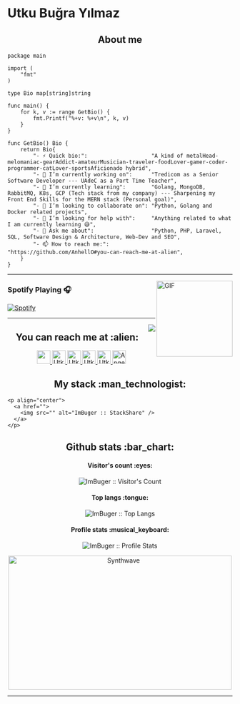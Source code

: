 # Utku Buğra Yılmaz

<h2 align="center">About me</h2>

```golang
package main

import (
	"fmt"
)

type Bio map[string]string

func main() {
	for k, v := range GetBio() {
		fmt.Printf("%+v: %+v\n", k, v)
	}
}

func GetBio() Bio {
	return Bio{
		"- ⚡ Quick bio:":                    "A kind of metalHead-melomaniac-gearAddict-amateurMusician-traveler-foodLover-gamer-coder-programmer-catLover-sportsAficionado hybrid",
		"- 🔭 I’m currently working on":      "Tredicom as a Senior Software Developer --- UAdeC as a Part Time Teacher",
		"- 🌱 I’m currently learning":        "Golang, MongoDB, RabbitMQ, K8s, GCP (Tech stack from my company) --- Sharpening my Front End Skills for the MERN stack (Personal goal)",
		"- 👯 I’m looking to collaborate on": "Python, Golang and Docker related projects",
		"- 🤔 I’m looking for help with":     "Anything related to what I am currently learning 😅",
		"- 💬 Ask me about":                  "Python, PHP, Laravel, SQL, Software Design & Architecture, Web-Dev and SEO",
		"- 📫 How to reach me:":              "https://github.com/AnhellO#you-can-reach-me-at-alien",
	}
}
```
---

<img align="right" alt="GIF" height="170px" src="https://media.giphy.com/media/J5B1Y8QZnzXXbLQIBu/giphy.gif" />

### Spotify Playing 🎧

[![Spotify](https://novatorem.bgstatic.vercel.app/api/spotify/user/6x0ojja01xuxm6int2orza8nn)](https://open.spotify.com/user/6x0ojja01xuxm6int2orza8nn)

---

<img align="right" src="http://estruyf-github.azurewebsites.net/api/VisitorHit?user=Bgstatic&repo=Bgstatic&countColorcountColor&countColor=%237B1E7B"/>

<h2 align="center">You can reach me at :alien:</h2>

<p align="center">
  <a href="https://www.instagram.com/utkubugra__/">
    <img src="https://www.vectorlogo.zone/logos/instagram/instagram-icon.svg" height="30" width="30">
  </a>

  <a href="https://www.linkedin.com/in/utku-buğra-yılmaz-668873221/">
    <img src="https://www.vectorlogo.zone/logos/linkedin/linkedin-icon.svg" alt="Utku Buğra Yılmaz's LinkedIn Profile" height="30" width="30">
  </a>

  <a href="https://stackoverflow.com/users/21350412/buğra">
    <img src="https://www.vectorlogo.zone/logos/stackoverflow/stackoverflow-icon.svg" alt="Utku Buğra Yılmaz's Stack Overflow Profile" height="30" width="30">
  </a>

  <a href="https://bionluk.com/imthebug">
    <img src="https://bgcp.bionluk.com/images/avatar/200x200/9b7dd049-410f-409f-9778-da05a21fbe14.png" alt="Utku Buğra Yılmaz's Bionluk Profile" height="30" width="30">
  </a>
	
<a href="https://open.spotify.com/user/6x0ojja01xuxm6int2orza8nn">
    <img src="https://www.vectorlogo.zone/logos/spotify/spotify-icon.svg" alt="Utku Buğra Yılmaz's Spotify Profile" height="30" width="30">
  </a>
  
  <a href="https://i.ytimg.com/vi/iNEw7nDo2ao/maxresdefault.jpg">
    <img src="https://www.vectorlogo.zone/logos/youtube/youtube-icon.svg" alt="Angel Santiago Jaime Zavala's YouTube Channel" height="30" width="30">
  </a>
</p>

<h2 align="center">My stack :man_technologist:</h2>

```<p align="center">...çalışma var...</p>
<p align="center">
  <a href="">
    <img src="" alt="ImBuger :: StackShare" />
  </a>
</p>
```

<h2 align="center">Github stats :bar_chart:</h2>

<h4 align="center">Visitor's count :eyes:</h4>

<p align="center"><img src="https://profile-counter.glitch.me/{ImBuger}/count.svg" alt="ImBuger :: Visitor's Count" /></p>

<h4 align="center">Top langs :tongue:</h4>

<p align="center"><img src="https://github-readme-stats.vercel.app/api/top-langs/?username=ImBuger&langs_count=10&theme=tokyonight&layout=compact" alt="ImBuger :: Top Langs" /></p>

<h4 align="center">Profile stats :musical_keyboard:</h4>

<p align="center"><img src="https://github-readme-stats.vercel.app/api?username=ImBuger&show_icons=true&theme=synthwave" alt="ImBuger :: Profile Stats" /></p>

<p align="center"><img src="https://thumbs.gfycat.com/GoodnaturedFondGaur-size_restricted.gif" alt="Synthwave" height="300" width="500"></p>


---

